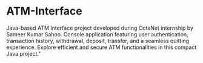 # ATM-Interface
Java-based ATM Interface project developed during OctaNet internship by Sameer Kumar Sahoo. Console application featuring user authentication, transaction history, withdrawal, deposit, transfer, and a seamless quitting experience. Explore efficient and secure ATM functionalities in this compact Java project."
